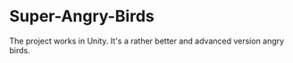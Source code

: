 # Super-Angry-Birds

The project works in Unity. It's a rather better and advanced version angry birds.
